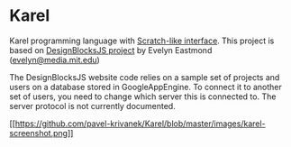 Karel
=====

Karel programming language with [Scratch-like interface](http://scratch.mit.edu/).
This project is based on [DesignBlocksJS project](http://code.google.com/p/scriptblocks/) by Evelyn Eastmond (evelyn@media.mit.edu)

The DesignBlocksJS website code relies on a sample set of projects and users on a database stored in GoogleAppEngine.  To connect it to another set of users, you need to change which server this is connected to.  The server protocol is not currently documented.

[[https://github.com/pavel-krivanek/Karel/blob/master/images/karel-screenshot.png]]






